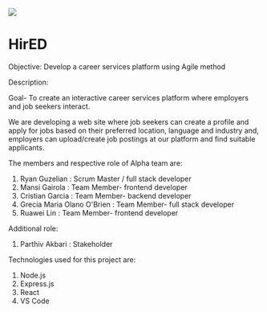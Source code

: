 ![](https://github.com/RyanGuzelian/Alpha_team_soen341project2023/blob/main/wiki/Banner%20-%201280%20%C3%97%20640.png)
# HirED

Objective:
Develop a career services platform using Agile method

Description:

Goal- To create an interactive career services platform where employers and job seekers interact.

We are developing a web site where job seekers can create a profile and apply for jobs based on their preferred location, language and industry and,  employers can upload/create job postings at our platform and find suitable applicants.

The members and respective role of Alpha team are:
1) Ryan Guzelian : Scrum Master / full stack developer
2) Mansi Gairola : Team Member- frontend developer
3) Cristian Garcia : Team Member- backend developer
4) Grecia Maria Olano O'Brien : Team Member- full stack developer
5) Ruawei Lin : Team Member- frontend developer

Additional role:
1) Parthiv Akbari : Stakeholder

Technologies used for this project are:
1) Node.js
2) Express.js
3) React
4) VS Code
